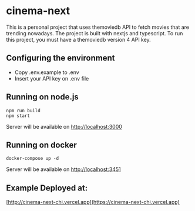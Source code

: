 # cinema-next
This is a personal project that uses themoviedb API to fetch movies that are trending nowadays. The project is built with nextjs and typescript. To run this project, you must have a themoviedb version 4 API key.
## Configuring the environment
- Copy .env.example to .env
- Insert your API key on .env file
## Running on node.js 
```
npm run build
npm start
```
Server will be available on [http://localhost:3000](http://localhost:3000)

## Running on docker
```
docker-compose up -d
```
Server will be available on [http://localhost:3451](http://localhost:3451)
## Example Deployed at:

[http://cinema-next-chi.vercel.app](https://cinema-next-chi.vercel.app)
